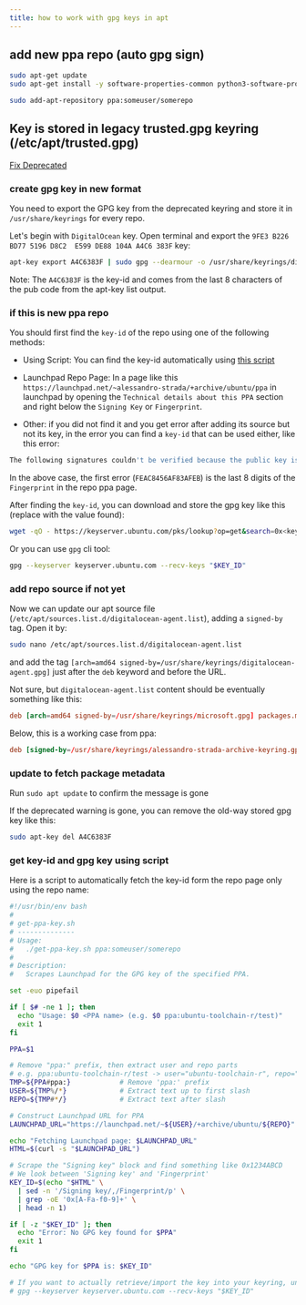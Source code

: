 ```yaml
---
title: how to work with gpg keys in apt
---
```


## add new ppa repo (auto gpg sign)

```bash
sudo apt-get update
sudo apt-get install -y software-properties-common python3-software-properties python3-launchpadlib

sudo add-apt-repository ppa:someuser/somerepo
```

## Key is stored in legacy trusted.gpg keyring (/etc/apt/trusted.gpg)

[Fix Deprecated](https://askubuntu.com/questions/1403556/key-is-stored-in-legacy-trusted-gpg-keyring-after-ubuntu-22-04-update)

### create gpg key in new format

You need to export the GPG key from the deprecated keyring and store it in `/usr/share/keyrings` for every repo.

Let's begin with `DigitalOcean` key. Open terminal and export the `9FE3 B226 BD77 5196 D8C2  E599 DE88 104A A4C6 383F` key:

```bash
apt-key export A4C6383F | sudo gpg --dearmour -o /usr/share/keyrings/digitalocean-agent.gpg
```

Note: The `A4C6383F` is the key-id and comes from the last 8 characters of the pub code from the apt-key list output.

### if this is new ppa repo

You should first find the `key-id` of the repo using one of the following methods:

- Using Script: You can find the key-id automatically using [this script](#get-key-id-and-gpg-key-using-script)

- Launchpad Repo Page: In a page like this `https://launchpad.net/~alessandro-strada/+archive/ubuntu/ppa` in launchpad by opening the `Technical details about this PPA` section and right below the `Signing Key` or `Fingerprint`.

- Other: if you did not find it and you get error after adding its source but not its key, in the error you can find a `key-id` that can be used either, like this error:

```bash
The following signatures couldn't be verified because the public key is not available: NO_PUBKEY FEAC8456AF83AFEB NO_PUBKEY AD5F235DF639B041
```

In the above case, the first error (`FEAC8456AF83AFEB`) is the last 8 digits of the `Fingerprint` in the repo ppa page.

After finding the `key-id`, you can download and store the gpg key like this (replace <key-id> with the value found):

```bash
wget -qO - https://keyserver.ubuntu.com/pks/lookup?op=get&search=0x<key-id> | gpg --dearmor | sudo tee /usr/share/keyrings/alessandro-strada-archive-keyring.gpg > /dev/null
```

Or you can use `gpg` cli tool:

```bash
gpg --keyserver keyserver.ubuntu.com --recv-keys "$KEY_ID"
```

### add repo source if not yet

Now we can update our apt source file (`/etc/apt/sources.list.d/digitalocean-agent.list`), adding a `signed-by` tag. Open it by:

```bash
sudo nano /etc/apt/sources.list.d/digitalocean-agent.list
```

and add the tag `[arch=amd64 signed-by=/usr/share/keyrings/digitalocean-agent.gpg]` just after the `deb` keyword and before the URL.

Not sure, but `digitalocean-agent.list` content should be eventually something like this:

```conf
deb [arch=amd64 signed-by=/usr/share/keyrings/microsoft.gpg] packages.microsoft.com/repos/edge stable main
```

Below, this is a working case from ppa:

```conf
deb [signed-by=/usr/share/keyrings/alessandro-strada-archive-keyring.gpg] http://ppa.launchpad.net/alessandro-strada/ppa/ubuntu focal main
```

### update to fetch package metadata

Run `sudo apt update` to confirm the message is gone

If the deprecated warning is gone, you can remove the old-way stored gpg key like this:

```bash
sudo apt-key del A4C6383F
```

### get key-id and gpg key using script

Here is a script to automatically fetch the key-id form the repo page only using the repo name:

```bash
#!/usr/bin/env bash
#
# get-ppa-key.sh
# --------------
# Usage:
#   ./get-ppa-key.sh ppa:someuser/somerepo
#
# Description:
#   Scrapes Launchpad for the GPG key of the specified PPA.

set -euo pipefail

if [ $# -ne 1 ]; then
  echo "Usage: $0 <PPA name> (e.g. $0 ppa:ubuntu-toolchain-r/test)"
  exit 1
fi

PPA=$1

# Remove "ppa:" prefix, then extract user and repo parts
# e.g. ppa:ubuntu-toolchain-r/test -> user="ubuntu-toolchain-r", repo="test"
TMP=${PPA#ppa:}            # Remove 'ppa:' prefix
USER=${TMP%/*}             # Extract text up to first slash
REPO=${TMP#*/}             # Extract text after slash

# Construct Launchpad URL for PPA
LAUNCHPAD_URL="https://launchpad.net/~${USER}/+archive/ubuntu/${REPO}"

echo "Fetching Launchpad page: $LAUNCHPAD_URL"
HTML=$(curl -s "$LAUNCHPAD_URL")

# Scrape the "Signing key" block and find something like 0x1234ABCD
# We look between 'Signing key' and 'Fingerprint'
KEY_ID=$(echo "$HTML" \
  | sed -n '/Signing key/,/Fingerprint/p' \
  | grep -oE '0x[A-Fa-f0-9]+' \
  | head -n 1)

if [ -z "$KEY_ID" ]; then
  echo "Error: No GPG key found for $PPA"
  exit 1
fi

echo "GPG key for $PPA is: $KEY_ID"

# If you want to actually retrieve/import the key into your keyring, uncomment below:
# gpg --keyserver keyserver.ubuntu.com --recv-keys "$KEY_ID"
```

